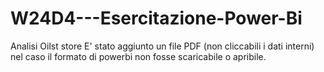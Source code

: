 # W24D4---Esercitazione-Power-Bi
Analisi Oilst store
E' stato aggiunto un file PDF (non cliccabili i dati interni) nel caso il formato di powerbi non fosse scaricabile o apribile.
